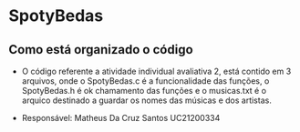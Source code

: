 # SpotyBedas

## Como está organizado o código 
- O código referente a atividade individual avaliativa 2, está contido em 3 arquivos, onde o SpotyBedas.c é a funcionalidade das funções, o SpotyBedas.h é ok chamamento das funções e o musicas.txt é o arquico destinado a guardar os nomes das músicas e dos artistas.

- Responsável: Matheus Da Cruz Santos UC21200334

 
